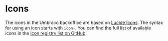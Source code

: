 # Icons

The icons in the Umbraco backoffice are based on [Lucide Icons](https://lucide.dev/). The syntax for using an icon starts with `icon-`. You can find the full list of available icons in the [Icon registry list on GitHub](https://github.com/umbraco/Umbraco-CMS/tree/main/src/Umbraco.Web.UI.Client/src/packages/core/icon-registry/icons).
